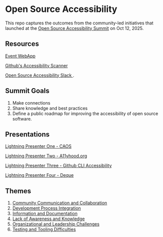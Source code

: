 # Open Source Accessibility

This repo captures the outcomes from the community-led initiatives that launched at the [Open Source Accessibility Summit](https://2025.allthingsopen.org/open-source-accessibility-summit) on Oct 12, 2025. 

## Resources
[Event WebApp](https://open-source-accessibility-summit.netlify.app/)

[Github's Accessibility Scanner](https://github.com/github/accessibility-scanner)

[Open Source Accessibility Slack ](https://join.slack.com/t/opensourceacc-kab3997/shared_invite/zt-39veighf6-ANp0KNyuMnITxGYMGCGFIA).

## Summit Goals
1. Make connections
2. Share knowledge and best practices
3. Define a public roadmap for improving the accessibility of open source software.

## Presentations
[Lightning Presenter One - CAOS](https://caos.org/)

[Lightning Presenter Two - A11yhood.org](A11yhood.org)

[Lightning Presenter Three - Github CLI Accessibility](https://github.com/orgs/open-source-accessibility/discussions/1)

[Lightning Presenter Four - Deque](https://www.deque.com/awareness-lab-online/)

## Themes
1. [Community Communication and Collaboration](https://github.com/open-source-accessibility/open-source-accessibility/blob/main/themes/Community%20Communication%20and%20Collaboration.md)
2. [Development Process Integration](https://github.com/open-source-accessibility/open-source-accessibility/blob/main/themes/Development%20Process%20Integration.md)
3. [Information and Documentation](https://github.com/open-source-accessibility/open-source-accessibility/blob/main/themes/Information%20and%20Documentation.md)
4. [Lack of Awareness and Knowledge](https://github.com/open-source-accessibility/open-source-accessibility/blob/main/themes/Lack%20of%20Awareness%20and%20Knowledge.md)
5. [Organizational and Leadership Challenges](https://github.com/open-source-accessibility/open-source-accessibility/blob/main/themes/Organizational%20and%20Leadership%20Challenges.md)
6. [Testing and Tooling Difficulties](https://github.com/open-source-accessibility/open-source-accessibility/blob/main/themes/Testing%20and%20Tooling%20Difficulties.md)

